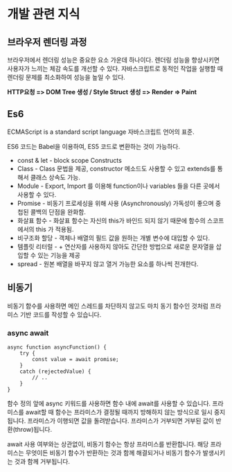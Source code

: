 # 개발 관련 지식

## 브라우저 렌더링 과정

브라우저에서 렌더링 성능은 중요한 요소 가운데 하나이다.
렌더링 성능을 향상시키면 사용자가 느끼는 체감 속도를 개선할 수 있다.
자바스크립트로 동적인 작업을 실행할 때 렌더링 문제를 최소화하여 성능을 높일 수 있다.

**HTTP요청 => DOM Tree 생성 / Style Struct 생성 => Render => Paint**

## Es6

ECMAScript is a standard script language
자바스크립트 언어의 표준.

ES6 코드는 Babel을 이용하여, ES5 코드로 변환하는 것이 가능하다.

- const & let - block scope Constructs
- Class - Class 문법을 제공, constructor 메소드도 사용할 수 있고 extends를 통해서 클래스 상속도 가능.
- Module - Export, Import 를 이용해 function이나 variables 들을 다른 곳에서 사용할 수 있다.
- Promise - 비동기 프로세싱을 위해 사용 (Asynchronously) 가독성이 좋으며 중첩된 콜백의 단점을 완화함.
- 화살표 함수 - 화살표 함수는 자신의 this가 바인드 되지 않기 때문에 함수의 스코프에서의 this 가 적용됨.
- 비구조화 할당 - 객체나 배열의 필드 값을 원하는 개별 변수에 대입할 수 있다.
- 템플릿 리터럴 - + 연산자를 사용하지 않아도 간단한 방법으로 새로운 문자열을 삽입할 수 있는 기능을 제공
- spread - 원본 배열을 바꾸지 않고 열거 가능한 요소를 하나씩 전개한다.

## 비동기

비동기 함수를 사용하면 메인 스레드를 차단하지 않고도 마치 동기 함수인 것처럼 프라미스 기반 코드를 작성할 수 있습니다.

### async await

```
async function asyncFunction() {
    try {
        const value = await promise;
    }
    catch (rejectedValue) {
        // ..
    }
}
```

함수 정의 앞에 async 키워드를 사용하면 함수 내에 await를 사용할 수 있습니다. 프라미스를 await할 때 함수는 프라미스가 결정될 때까지 방해하지 않는 방식으로 일시 중지됩니다. 프라미스가 이행되면 값을 돌려받습니다. 프라미스가 거부되면 거부된 값이 반환(throw)됩니다.

await 사용 여부와는 상관없이, 비동기 함수는 항상 프라미스를 반환합니다. 해당 프라미스는 무엇이든 비동기 함수가 반환하는 것과 함께 해결되거나 비동기 함수가 발생시키는 것과 함께 거부됩니다.
